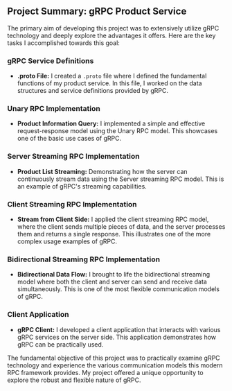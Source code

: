 
## Project Summary: gRPC Product Service

The primary aim of developing this project was to extensively utilize gRPC technology and deeply explore the advantages it offers. Here are the key tasks I accomplished towards this goal:

### gRPC Service Definitions

-   **.proto File:** I created a `.proto` file where I defined the fundamental functions of my product service. In this file, I worked on the data structures and service definitions provided by gRPC.

### Unary RPC Implementation

-   **Product Information Query:** I implemented a simple and effective request-response model using the Unary RPC model. This showcases one of the basic use cases of gRPC.

### Server Streaming RPC Implementation

-   **Product List Streaming:** Demonstrating how the server can continuously stream data using the Server streaming RPC model. This is an example of gRPC's streaming capabilities.

### Client Streaming RPC Implementation

-   **Stream from Client Side:** I applied the client streaming RPC model, where the client sends multiple pieces of data, and the server processes them and returns a single response. This illustrates one of the more complex usage examples of gRPC.

### Bidirectional Streaming RPC Implementation

-   **Bidirectional Data Flow:** I brought to life the bidirectional streaming model where both the client and server can send and receive data simultaneously. This is one of the most flexible communication models of gRPC.

### Client Application

-   **gRPC Client:** I developed a client application that interacts with various gRPC services on the server side. This application demonstrates how gRPC can be practically used.

The fundamental objective of this project was to practically examine gRPC technology and experience the various communication models this modern RPC framework provides. My project offered a unique opportunity to explore the robust and flexible nature of gRPC.